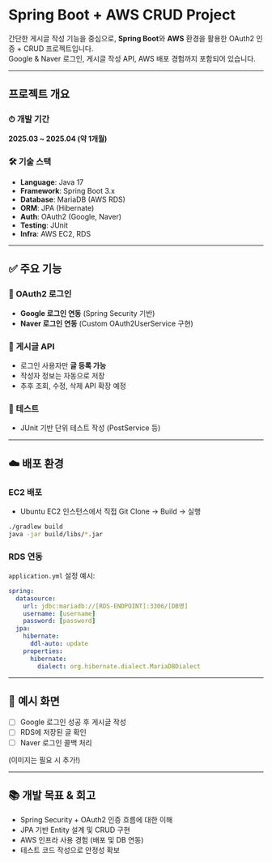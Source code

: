 # Spring Boot + AWS CRUD Project

간단한 게시글 작성 기능을 중심으로, **Spring Boot**와 **AWS** 환경을 활용한 OAuth2 인증 + CRUD 프로젝트입니다.  
Google & Naver 로그인, 게시글 작성 API, AWS 배포 경험까지 포함되어 있습니다.

---
## 프로젝트 개요

### ⏱ 개발 기간
**2025.03 ~ 2025.04 (약 1개월)**

### 🛠️ 기술 스택

- **Language**: Java 17
- **Framework**: Spring Boot 3.x
- **Database**: MariaDB (AWS RDS)
- **ORM**: JPA (Hibernate)
- **Auth**: OAuth2 (Google, Naver)
- **Testing**: JUnit
- **Infra**: AWS EC2, RDS

---

## ✅ 주요 기능

### 🔐 OAuth2 로그인
- **Google 로그인 연동** (Spring Security 기반)
- **Naver 로그인 연동** (Custom OAuth2UserService 구현)

### 📝 게시글 API
- 로그인 사용자만 **글 등록 가능**
- 작성자 정보는 자동으로 저장
- 추후 조회, 수정, 삭제 API 확장 예정

### 🧪 테스트
- JUnit 기반 단위 테스트 작성 (PostService 등)

---

## ☁️ 배포 환경

### EC2 배포
- Ubuntu EC2 인스턴스에서 직접 Git Clone → Build → 실행
```bash
./gradlew build  
java -jar build/libs/*.jar
```

### RDS 연동
`application.yml` 설정 예시:
```yaml
spring:
  datasource:
    url: jdbc:mariadb://[RDS-ENDPOINT]:3306/[DB명]
    username: [username]
    password: [password]
  jpa:
    hibernate:
      ddl-auto: update
    properties:
      hibernate:
        dialect: org.hibernate.dialect.MariaDBDialect
```

---

## 📸 예시 화면
- [ ] Google 로그인 성공 후 게시글 작성
- [ ] RDS에 저장된 글 확인
- [ ] Naver 로그인 콜백 처리

(이미지는 필요 시 추가!)

---

## 📚 개발 목표 & 회고

- Spring Security + OAuth2 인증 흐름에 대한 이해
- JPA 기반 Entity 설계 및 CRUD 구현
- AWS 인프라 사용 경험 (배포 및 DB 연동)
- 테스트 코드 작성으로 안정성 확보


